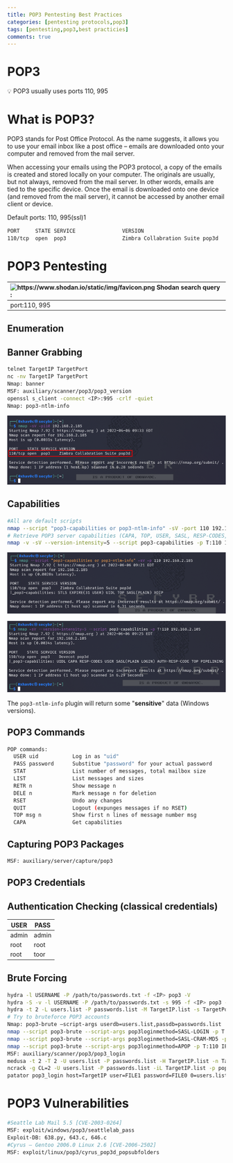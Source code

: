 ```yaml
---
title: POP3 Pentesting Best Practices
categories: [pentesting protocols,pop3]
tags: [pentesting,pop3,best practicies]
comments: true
---
```


# POP3

<aside>
💡 POP3 usually uses ports 110, 995

</aside>

# What is POP3?

POP3 stands for Post Office Protocol. As the name suggests, it allows you to use your email inbox like a post office – emails are downloaded onto your computer and removed from the mail server.

When accessing your emails using the POP3 protocol, a copy of the emails is created and stored locally on your computer. The originals are usually, but not always, removed from the mail server. In other words, emails are tied to the specific device. Once the email is downloaded onto one device (and removed from the mail server), it cannot be accessed by another email client or device.

Default ports: 110, 995(ssl)1

```bash
PORT     STATE SERVICE               VERSION
110/tcp  open  pop3                  Zimbra Collabration Suite pop3d
```

# POP3 Pentesting

| <img src="https://www.shodan.io/static/img/favicon.png" alt="https://www.shodan.io/static/img/favicon.png" width="20px" /> Shodan search query : |
|:-----------------------------|
| port:110, 995 |

## Enumeration

## Banner Grabbing

```bash
telnet TargetIP TargetPort
nc -nv TargetIP TargetPort
Nmap: banner
MSF: auxiliary/scanner/pop3/pop3_version
openssl s_client -connect <IP>:995 -crlf -quiet
Nmap: pop3-ntlm-info
```

![Untitled](/assets/img/pitcures/pop3/pop3.png)

## Capabilities

```bash
#All are default scripts
nmap --script "pop3-capabilities or pop3-ntlm-info" -sV -port 110 192.168.x.x
# Retrieve POP3 server capabilities (CAPA, TOP, USER, SASL, RESP-CODES, LOGIN-DELAY, PIPELINING, EXPIRE, UIDL, IMPLEMENTATION)  
nmap -v -sV --version-intensity=5 --script pop3-capabilities -p T:110 192.168.x.x
```

![Untitled](/assets/img/pitcures/pop3/pop31.png)

![Untitled](/assets/img/pitcures/pop3/pop32.png)

The `pop3-ntlm-info` plugin will return some "**sensitive**" data (Windows versions).

## POP3 Commands

```bash
POP commands:
  USER uid           Log in as "uid"
  PASS password      Substitue "password" for your actual password
  STAT               List number of messages, total mailbox size
  LIST               List messages and sizes
  RETR n             Show message n
  DELE n             Mark message n for deletion
  RSET               Undo any changes
  QUIT               Logout (expunges messages if no RSET)
  TOP msg n          Show first n lines of message number msg
  CAPA               Get capabilities
```

## Capturing POP3 Packages

```bash
MSF: auxiliary/server/capture/pop3
```

## POP3 Credentials

## Authentication Checking (classical credentials)

| USER | PASS |
| --- | --- |
| admin | admin |
| root | root |
| root | toor |

## Brute Forcing

```bash
hydra -l USERNAME -P /path/to/passwords.txt -f <IP> pop3 -V
hydra -S -v -l USERNAME -P /path/to/passwords.txt -s 995 -f <IP> pop3 -V
hydra -t 2 -L users.list -P passwords.list -M TargetIP.list -s TargetPort pop3
# Try to bruteforce POP3 accounts
Nmap: pop3-brute –script-args userdb=users.list,passdb=passwords.list
nmap --script pop3-brute --script-args pop3loginmethod=SASL-LOGIN -p T:110 IP
nmap --script pop3-brute --script-args pop3loginmethod=SASL-CRAM-MD5 -p T:110 IP
nmap --script pop3-brute --script-args pop3loginmethod=APOP -p T:110 IP
MSF: auxiliary/scanner/pop3/pop3_login
medusa -t 2 -T 2 -U users.list -P passwords.list -H TargetIP.list -n TargetPort -M pop3
ncrack -g CL=2 -U users.list -P passwords.list -iL TargetIP.list -p pop3:TargetPort -oA output
patator pop3_login host=TargetIP user=FILE1 password=FILE0 0=users.list 1=passwords.list -x ignore:fgrep=’incorrect password or account name’
```

# POP3 Vulnerabilities

```bash
#Seattle Lab Mail 5.5 [CVE-2003-0264]
MSF: exploit/windows/pop3/seattlelab_pass
Exploit-DB: 638.py, 643.c, 646.c
#Cyrus – Gentoo 2006.0 Linux 2.6 [CVE-2006-2502]
MSF: exploit/linux/pop3/cyrus_pop3d_popsubfolders
```